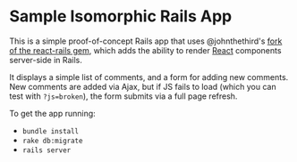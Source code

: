 # Sample Isomorphic Rails App

This is a simple proof-of-concept Rails app that uses @johnthethird's [fork of the react-rails gem](https://github.com/reactjs/react-rails/pull/24), which adds the ability to render [React](http://facebook.github.io/react/index.html) components server-side in Rails.

It displays a simple list of comments, and a form for adding new comments. New comments are added via Ajax, but if JS fails to load (which you can test with `?js=broken`), the form submits via a full page refresh.

To get the app running:

- `bundle install`
- `rake db:migrate`
- `rails server`

